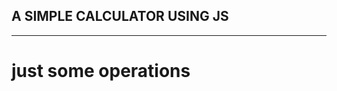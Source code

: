 ## A SIMPLE CALCULATOR USING JS
********************************************
# just some operations
